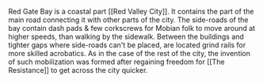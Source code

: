 Red Gate Bay is a coastal part [[Red Valley City]]. It contains the part of the main road connecting it with other parts of the city. The side-roads of the bay contain dash pads & few corkscrews for Mobian folk to move around at higher speeds, than walking by the sidewalk. Between the buildings and tighter gaps where side-roads can't be placed, are located grind rails for more skilled acrobatics. As in the case of the rest of the city, the invention of such mobilization was formed after regaining freedom for [[The Resistance]] to get across the city quicker.